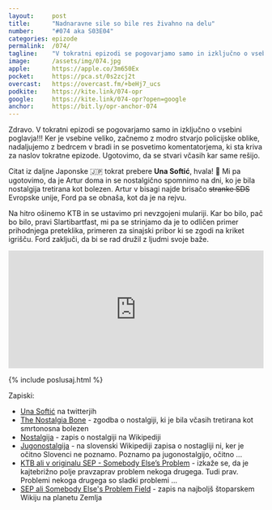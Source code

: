```yaml
---
layout: 	post
title:  	"Nadnaravne sile so bile res živahno na delu"
number: 	"#074 aka S03E04"
categories:	epizode
permalink:	/074/
tagline: 	"V tokratni epizodi se pogovarjamo samo in izključno o vsebini poglavja!!! Skoraj samo in izključno o epizodi. Citat iz daljne Japonske prebere Una Softić."
image:		/assets/img/074.jpg
apple:		https://apple.co/3m650Ex
pocket:		https://pca.st/0s2zcj2t
overcast:	https://overcast.fm/+beHj7_ucs
podkite:	https://kite.link/074-opr
google:		https://kite.link/074-opr?open=google
anchor:		https://bit.ly/opr-anchor-074
---
```


Zdravo. V tokratni epizodi se pogovarjamo samo in izključno o vsebini poglavja!!! Ker je vsebine veliko, začnemo z modro stvarjo policijske oblike, nadaljujemo z bedrcem v bradi in se posvetimo komentatorjema, ki sta kriva za naslov tokratne epizode. Ugotovimo, da se stvari včasih kar same rešijo.

Citat iz daljne Japonske 🇯🇵 tokrat prebere **Una Softić**, hvala! 🙏 Mi pa ugotovimo, da je Artur doma in se nostalgično spomnimo na dni, ko je bila nostalgija tretirana kot bolezen. Artur v bisagi najde brisačo ~~stranke SDS~~ Evropske unije, Ford pa se obnaša, kot da je na rejvu. 

Na hitro ošinemo KTB in se ustavimo pri nevzgojeni mulariji. Kar bo bilo, pač bo bilo, pravi Slartibartfast, mi pa se strinjamo da je to odličen primer prihodnjega preteklika, primeren za sinajski pribor ki se zgodi na kriket igrišču. Ford zaključi, da bi se rad družil z ljudmi svoje baže. 

<iframe src="https://open.spotify.com/embed/episode/0p2sgoUpjtuzbteHibvXSc" width="100%" height="232" frameBorder="0" allowfullscreen="" allow="autoplay; clipboard-write; encrypted-media; fullscreen; picture-in-picture"></iframe>

{% include poslusaj.html %}

Zapiski:
- [Una Softić](https://twitter.com/una_softic/) na twitterjih
- [The Nostalgia Bone](https://www.npr.org/2021/10/13/1045812865/the-nostalgia-bone) - zgodba o nostalgiji, ki je bila včasih tretirana kot smrtonosna bolezen
- [Nostalgija](https://en.wikipedia.org/wiki/Nostalgia) - zapis o nostalgiji na Wikipediji
- [Jugonostalgija](https://sl.wikipedia.org/wiki/Jugonostalgija) - na slovenski Wikipediji zapisa o nostagliji ni, ker je očitno Slovenci ne poznamo. Poznamo pa jugonostalgijo, očitno ...
- [KTB ali v originalu SEP - Somebody Else’s Problem](https://en.wikipedia.org/wiki/Somebody_else%27s_problem) - izkaže se, da je kajtebrižno polje pravzaprav problem nekoga drugega. Tudi prav. Problemi nekoga drugega so sladki problemi ...
- [SEP ali Somebody Else's Problem Field](https://hitchhikers.fandom.com/wiki/Somebody_Else%27s_Problem_Field) - zapis na najboljš štoparskem Wikiju na planetu Zemlja